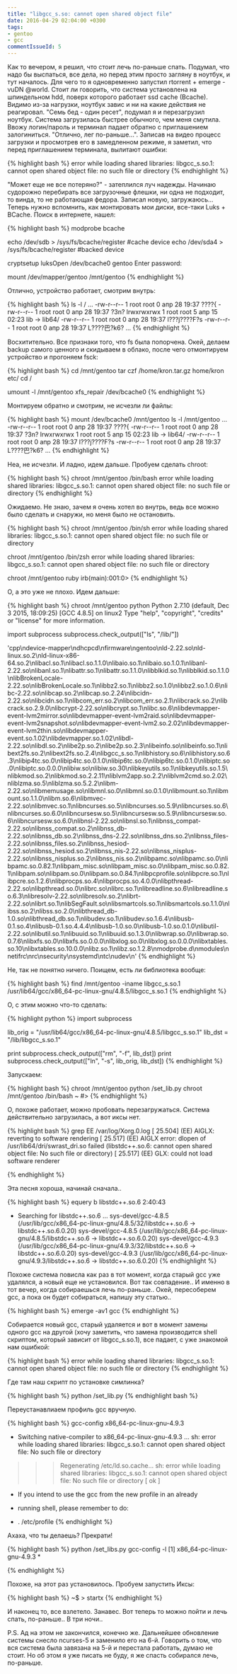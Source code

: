 ```yaml
---
title: "libgcc_s.so: cannot open shared object file"
date: 2016-04-29 02:04:00 +0300
tags:
- gentoo
- gcc
commentIssueId: 5
---
```


Как то вечером, я решил, что стоит лечь по-раньше спать. Подумал, что надо бы выспаться, все дела, но перед этим просто загляну в ноутбук, и тут началось.
Для чего то я одновременно запустил rtorrent + emerge -vuDN @world. Стоит ли говорить, что система установлена на шпиндельном hdd, поверх которого работает ssd cache (Bcache).
Видимо из-за нагрузки, ноутбук завис и ни на какие действия не реагировал. "Семь бед - один ресет", подумал я и перезагрузил ноутбук.
Система загрузилась быстрее обычного, чем меня смутила. Ввожу логин/пароль и терминал падает обратно с приглашением залогиниться. "Отлично, лег по-раньше...".
Записав на видео процесс загрузки и просмотрев его в замедленном режиме, я заметил, что перед приглашением терминала, вылитают ошибки:

{% highlight bash %}
error while loading shared libraries: libgcc_s.so.1: cannot open shared object file: no such file or directory
{% endhighlight %}

"Может еще не все потеряно?" - затеплился луч надежды.
Начинаю судорожно перебирать все загрузочные флешки, ни одна не подходит, то винда, то не работающая федора. Записал новую, загружаюсь...
Теперь нужно вспомнить, как монтировать мои диски, все-таки Luks + BCache.
Поиск в интернете, нашел:

{% highlight bash %}
modprobe bcache

echo /dev/sdb > /sys/fs/bcache/register #cache device
echo /dev/sda4 > /sys/fs/bcache/register #backed device

cryptsetup luksOpen /dev/bcache0 gentoo
Enter password: 

mount /dev/mapper/gentoo /mnt/gentoo
{% endhighlight %}

Отлично, устройство работает, смотрим внутрь:

{% highlight bash %}
ls -l /
...
-rw-r--r--   1 root root    0 апр 28 19:37 ????{
-rw-r--r--   1 root root    0 апр 28 19:37 ?3n?
lrwxrwxrwx   1 root root    5 апр 15 02:23 lib -> lib64/
-rw-r--r--   1 root root    0 апр 28 19:37 l???j????F?s
-rw-r--r--   1 root root    0 апр 28 19:37 L????巴?k6?
...
{% endhighlight %}

Восхитительно. Все признаки того, что fs была попорчена.
Окей, делаем backup самого ценного и скидываем в облако, после чего отмонтируем устройство и прогоняем fsck:

{% highlight bash %}
cd /mnt/gentoo
tar czf /home/kron.tar.gz home/kron etc/
cd /

umount -l /mnt/gentoo
xfs_repair  /dev/bcache0
{% endhighlight %}

Монтируем обратно и смотрим, не исчезли ли файлы:

{% highlight bash %}
mount /dev/bcache0 /mnt/gentoo
ls -l /mnt/gentoo
...
-rw-r--r--   1 root root    0 апр 28 19:37 ????{
-rw-r--r--   1 root root    0 апр 28 19:37 ?3n?
lrwxrwxrwx   1 root root    5 апр 15 02:23 lib -> lib64/
-rw-r--r--   1 root root    0 апр 28 19:37 l???j????F?s
-rw-r--r--   1 root root    0 апр 28 19:37 L????巴?k6?
...
{% endhighlight %}

Неа, не исчезли. И ладно, идем дальше.
Пробуем сделать chroot:

{% highlight bash %}
chroot /mnt/gentoo /bin/bash
error while loading shared libraries: libgcc_s.so.1: cannot open shared object file: no such file or directory
{% endhighlight %}

Ожидаемо. Не знаю, зачем я очень хотел во внутрь, ведь все можно было сделать и снаружи, но меня было не остановить.

{% highlight bash %}
chroot /mnt/gentoo /bin/sh
error while loading shared libraries: libgcc_s.so.1: cannot open shared object file: no such file or directory

chroot /mnt/gentoo /bin/zsh
error while loading shared libraries: libgcc_s.so.1: cannot open shared object file: no such file or directory

chroot /mnt/gentoo ruby
irb(main):001:0>
{% endhighlight %}

О, а это уже не плохо.
Идем дальше:

{% highlight bash %}
chroot /mnt/gentoo python
Python 2.7.10 (default, Dec  3 2015, 18:09:25)
[GCC 4.8.5] on linux2
Type "help", "copyright", "credits" or "license" for more information.
>>>
import subprocess
subprocess.check_output(["ls", "/lib/"])

'cpp\ndevice-mapper\ndhcpcd\nfirmware\ngentoo\nld-2.22.so\nld-linux.so.2\nld-linux-x86-64.so.2\nlibacl.so.1\nlibacl.so.1.1.0\nlibaio.so.1\nlibaio.so.1.0.1\nlibanl-2.22.so\nlibanl.so.1\nlibattr.so.1\nlibattr.so.1.1.0\nlibblkid.so.1\nlibblkid.so.1.1.0\nlibBrokenLocale-2.22.so\nlibBrokenLocale.so.1\nlibbz2.so.1\nlibbz2.so.1.0\nlibbz2.so.1.0.6\nlibc-2.22.so\nlibcap.so.2\nlibcap.so.2.24\nlibcidn-2.22.so\nlibcidn.so.1\nlibcom_err.so.2\nlibcom_err.so.2.1\nlibcrack.so.2\nlibcrack.so.2.9.0\nlibcrypt-2.22.so\nlibcrypt.so.1\nlibc.so.6\nlibdevmapper-event-lvm2mirror.so\nlibdevmapper-event-lvm2raid.so\nlibdevmapper-event-lvm2snapshot.so\nlibdevmapper-event-lvm2.so.2.02\nlibdevmapper-event-lvm2thin.so\nlibdevmapper-event.so.1.02\nlibdevmapper.so.1.02\nlibdl-2.22.so\nlibdl.so.2\nlibe2p.so.2\nlibe2p.so.2.3\nlibeinfo.so\nlibeinfo.so.1\nlibext2fs.so.2\nlibext2fs.so.2.4\nlibgcc_s.so.1\nlibhistory.so.6\nlibhistory.so.6.3\nlibip4tc.so.0\nlibip4tc.so.0.1.0\nlibip6tc.so.0\nlibip6tc.so.0.1.0\nlibiptc.so.0\nlibiptc.so.0.0.0\nlibiw.so\nlibiw.so.30\nlibkeyutils.so.1\nlibkeyutils.so.1.5\nlibkmod.so.2\nlibkmod.so.2.2.11\nliblvm2app.so.2.2\nliblvm2cmd.so.2.02\nliblzma.so.5\nliblzma.so.5.2.2\nlibm-2.22.so\nlibmemusage.so\nlibmnl.so.0\nlibmnl.so.0.1.0\nlibmount.so.1\nlibmount.so.1.1.0\nlibm.so.6\nlibmvec-2.22.so\nlibmvec.so.1\nlibncurses.so.5\nlibncurses.so.5.9\nlibncurses.so.6\nlibncurses.so.6.0\nlibncursesw.so.5\nlibncursesw.so.5.9\nlibncursesw.so.6\nlibncursesw.so.6.0\nlibnsl-2.22.so\nlibnsl.so.1\nlibnss_compat-2.22.so\nlibnss_compat.so.2\nlibnss_db-2.22.so\nlibnss_db.so.2\nlibnss_dns-2.22.so\nlibnss_dns.so.2\nlibnss_files-2.22.so\nlibnss_files.so.2\nlibnss_hesiod-2.22.so\nlibnss_hesiod.so.2\nlibnss_nis-2.22.so\nlibnss_nisplus-2.22.so\nlibnss_nisplus.so.2\nlibnss_nis.so.2\nlibpamc.so\nlibpamc.so.0\nlibpamc.so.0.82.1\nlibpam_misc.so\nlibpam_misc.so.0\nlibpam_misc.so.0.82.1\nlibpam.so\nlibpam.so.0\nlibpam.so.0.84.1\nlibpcprofile.so\nlibpcre.so.1\nlibpcre.so.1.2.6\nlibprocps.so.4\nlibprocps.so.4.0.0\nlibpthread-2.22.so\nlibpthread.so.0\nlibrc.so\nlibrc.so.1\nlibreadline.so.6\nlibreadline.so.6.3\nlibresolv-2.22.so\nlibresolv.so.2\nlibrt-2.22.so\nlibrt.so.1\nlibSegFault.so\nlibsmartcols.so.1\nlibsmartcols.so.1.1.0\nlibss.so.2\nlibss.so.2.0\nlibthread_db-1.0.so\nlibthread_db.so.1\nlibudev.so.1\nlibudev.so.1.6.4\nlibusb-0.1.so.4\nlibusb-0.1.so.4.4.4\nlibusb-1.0.so.0\nlibusb-1.0.so.0.1.0\nlibutil-2.22.so\nlibutil.so.1\nlibuuid.so.1\nlibuuid.so.1.3.0\nlibwrap.so.0\nlibwrap.so.0.7.6\nlibxfs.so.0\nlibxfs.so.0.0.0\nlibxlog.so.0\nlibxlog.so.0.0.0\nlibxtables.so.10\nlibxtables.so.10.0.0\nlibz.so.1\nlibz.so.1.2.8\nmodprobe.d\nmodules\nnetifrc\nrc\nsecurity\nsystemd\ntc\nudev\n'
{% endhighlight %}

Не, так не понятно ничего. Поищем, есть ли библиотека вообще:

{% highlight bash %}
find /mnt/gentoo -iname libgcc_s.so.1
/usr/lib64/gcc/x86_64-pc-linux-gnu/4.8.5/libgcc_s.so.1
{% endhighlight %}

О, с этим можно что-то сделать:

{% highlight python %}
import subprocess

lib_orig = "/usr/lib64/gcc/x86_64-pc-linux-gnu/4.8.5/libgcc_s.so.1"
lib_dst = "/lib/libgcc_s.so.1"


print subprocess.check_output(["rm", "-f", lib_dst])
print subprocess.check_output(["ln", "-s", lib_orig, lib_dst])
{% endhighlight %}

Запускаем:

{% highlight bash %}
chroot /mnt/gentoo python /set_lib.py
chroot /mnt/gentoo /bin/bash
~ #>
{% endhighlight %}

О, похоже работает, можно пробовать перезагружаться.
Система действительно загрузилась, а вот иксы нет.

{% highlight bash %}
grep EE /var/log/Xorg.0.log
[    25.504] (EE) AIGLX: reverting to software rendering
[    25.517] (EE) AIGLX error: dlopen of /usr/lib64/dri/swrast_dri.so failed (libstdc++.so.6: cannot open shared object file: No such file or directory)
[    25.517] (EE) GLX: could not load software renderer

{% endhighlight %}

Эта песня хороша, начинай сначала..

{% highlight bash %}
equery b libstdc++.so.6                                                                                                                                          2:40:43
 * Searching for libstdc++.so.6 ...
 sys-devel/gcc-4.8.5 (/usr/lib/gcc/x86_64-pc-linux-gnu/4.8.5/32/libstdc++.so.6 -> libstdc++.so.6.0.20)
 sys-devel/gcc-4.8.5 (/usr/lib/gcc/x86_64-pc-linux-gnu/4.8.5/libstdc++.so.6 -> libstdc++.so.6.0.20)
 sys-devel/gcc-4.9.3 (/usr/lib/gcc/x86_64-pc-linux-gnu/4.9.3/32/libstdc++.so.6 -> libstdc++.so.6.0.20)
 sys-devel/gcc-4.9.3 (/usr/lib/gcc/x86_64-pc-linux-gnu/4.9.3/libstdc++.so.6 -> libstdc++.so.6.0.20)
{% endhighlight %}

Похоже система повисла как раз в тот момент, когда старый gcc уже удалялся, а новый еще не установился. Вот так совпадение.. И именно в тот вечер, когда собираешься лечь по-раньше..
Окей, пересоберем gcc, а пока он будет собираться, напишу эту статью..

{% highlight bash %}
emerge -av1 gcc
{% endhighlight %}

Собирается новый gcc, старый удаляется и вот в момент замены одного gcc на другой (хочу заметить, что замена производится shell скриптом, который зависит от libgcc_s.so.1), все падает, с уже знакомой нам ошибкой:

{% highlight bash %}
error while loading shared libraries: libgcc_s.so.1: cannot open shared object file: no such file or directory
{% endhighlight %}

Где там наш скрипт по установке симлинка?

{% highlight bash %}
python /set_lib.py
{% endhighlight bash %}

Переустанавлиаем профиль gcc вручную.

{% highlight bash %}
gcc-config x86_64-pc-linux-gnu-4.9.3
 * Switching native-compiler to x86_64-pc-linux-gnu-4.9.3 ...
 sh: error while loading shared libraries: libgcc_s.so.1: cannot open shared object file: No such file or directory
 >>> Regenerating /etc/ld.so.cache...
 sh: error while loading shared libraries: libgcc_s.so.1: cannot open shared object file: No such file or directory                                                                        [ ok ]

  * If you intend to use the gcc from the new profile in an already
  * running shell, please remember to do:

  *   . /etc/profile
{% endhighlight %}

Ахаха, что ты делаешь? Прекрати!

{% highlight bash %}
python /set_libs.py
gcc-config -l
 [1] x86_64-pc-linux-gnu-4.9.3 *

{% endhighlight %}

Похоже, на этот раз установилось.
Пробуем запустить Иксы:

{% highlight bash %}
~$ > startx
{% endhighlight %}

И наконец то, все взлетело.
Занавес.
Вот теперь то можно пойти и лечь спать, по-раньше.. В три ночи..

P.S.
Ад на этом не закончился, конечно же. Дальнейшее обновление системы снесло ncurses-5 и заменило его на 6-й. Говорить о том, что вся система была завязана на 5-й и перестала работать, думаю не стоит. Но об этом я уже писать не буду, я же спасть собирался лечь, по-раньше.


